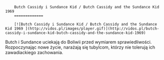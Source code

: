 
        Butch Cassidy i Sundance Kid / Butch Cassidy and the Sundance Kid 1969 
        =============
        
        [![Butch Cassidy i Sundance Kid / Butch Cassidy and the Sundance Kid 1969 ](http://vidos.pl/images/player.gif)](http://vidos.pl/butch-cassidy-i-sundance-kid-butch-cassidy-and-the-sundance-kid-1969)
        
        
 Butch i Sundance uciekają do Boliwii przed wymiarem sprawiedliwości. Rozpoczynając nowe życie, narażają się tubylcom, którzy nie tolerują ich zawadiackiego zachowania.
    